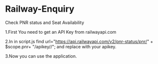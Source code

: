 # Railway-Enquiry
Check PNR status and Seat Availability


1.First You need to get an API Key from railwayapi.com

2.In in script.js find url="https://api.railwayapi.com/v2/pnr-status/pnr/" + $scope.pnr+ "/apikey/<apikey>/"; and replace 
  <apikey> with your apikey.
    
3.Now you can use the application.
